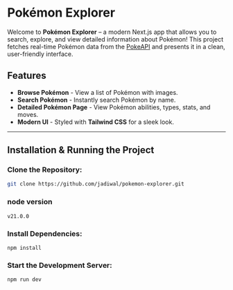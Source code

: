 # Pokémon Explorer

Welcome to **Pokémon Explorer** – a modern Next.js app that allows you to search, explore, and view detailed information about Pokémon! This project fetches real-time Pokémon data from the [PokeAPI](https://pokeapi.co/) and presents it in a clean, user-friendly interface.

## Features

-  **Browse Pokémon** - View a list of Pokémon with images.
-  **Search Pokémon** - Instantly search Pokémon by name.
-  **Detailed Pokémon Page** - View Pokémon abilities, types, stats, and moves.
-  **Modern UI** - Styled with **Tailwind CSS** for a sleek look.

---

##  Installation & Running the Project

###  Clone the Repository:
```bash
git clone https://github.com/jadiwal/pokemon-explorer.git
```

### node version
    v21.0.0

### Install Dependencies:
    npm install

###  Start the Development Server:
    npm run dev
